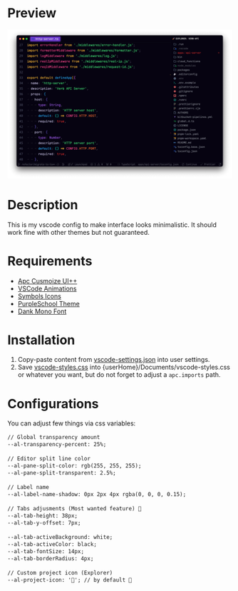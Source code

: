 # Preview

<img width="1743" alt="Preview" src="Preview.png">

# Description

This is my vscode config to make interface looks minimalistic. It should work fine with other themes but not guaranteed.

# Requirements

- [Apc Cusmoize UI++](https://marketplace.visualstudio.com/items?itemName=drcika.apc-extension)
- [VSCode Animations](https://marketplace.visualstudio.com/items?itemName=BrandonKirbyson.vscode-animations)
- [Symbols Icons](https://marketplace.visualstudio.com/items?itemName=miguelsolorio.symbols)
- [PurpleSchool Theme](https://marketplace.visualstudio.com/items?itemName=PurpleSchool.purpleschool-theme)
- [Dank Mono Font](https://philpl.gumroad.com/l/dank-mono)

# Installation

1. Copy-paste content from [vscode-settings.json](vscode-settings.json) into user settings.
2. Save [vscode-styles.css](vscode-styles.css) into {userHome}/Documents/vscode-styles.css or whatever you want, but do not forget to adjust a `apc.imports` path.

# Configurations

You can adjust few things via css variables:

```
// Global transparency amount
--al-transparency-percent: 25%;

// Editor split line color
--al-pane-split-color: rgb(255, 255, 255);
--al-pane-split-transparent: 2.5%;

// Label name
--al-label-name-shadow: 0px 2px 4px rgba(0, 0, 0, 0.15);

// Tabs adjusments (Most wanted feature) 🤣
--al-tab-height: 38px;
--al-tab-y-offset: 7px;

--al-tab-activeBackground: white;
--al-tab-activeColor: black;
--al-tab-fontSize: 14px;
--al-tab-borderRadius: 4px;

// Custom project icon (Explorer)
--al-project-icon: '🤯'; // by default 🚀
```
